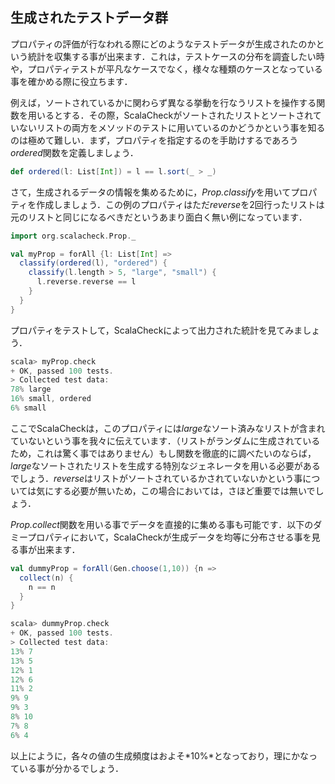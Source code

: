 ## 生成されたテストデータ群
<!-- ## Collecting Generated Test Data -->

プロパティの評価が行なわれる際にどのようなテストデータが生成されたのかという統計を収集する事が出来ます．これは，テストケースの分布を調査したい時や，プロパティテストが平凡なケースでなく，様々な種類のケースとなっている事を確かめる際に役立ちます．

<!-- It is possible to collect statistics about what kind of test data that has been generated during property evaluation. This is useful if you want to inspect the test case distribution, and make sure your property tests all different kinds of cases, not just trivial ones. -->

例えば，ソートされているかに関わらず異なる挙動を行なうリストを操作する関数を用いるとする．その際，ScalaCheckがソートされたリストとソートされていないリストの両方をメソッドのテストに用いているのかどうかという事を知るのは極めて難しい．まず，プロパティを指定するのを手助けするであろう*ordered*関数を定義しましょう．

<!-- For example, you might have a method that operates on lists, and which behaves behaves differently if the list is sorted or not. Then it is crucial to know if ScalaCheck tests the method with both sorted and unsorted lists. Let us first define an ordered method to help us state the property. -->

```scala
def ordered(l: List[Int]) = l == l.sort(_ > _)
```

さて，生成されるデータの情報を集めるために，*Prop.classify*を用いてプロパティを作成しましょう．この例のプロパティはただ*reverse*を2回行ったリストは元のリストと同じになるべきだというあまり面白く無い例になっています．

<!-- Now state the property, using Prop.classify to collect interesting information on the generated data. The property itself is not very exciting in this example, we just state that a double reverse should return the original list. -->

```scala
import org.scalacheck.Prop._

val myProp = forAll {l: List[Int] =>
  classify(ordered(l), "ordered") {
    classify(l.length > 5, "large", "small") {
	  l.reverse.reverse == l
	}
  }
}
```

プロパティをテストして，ScalaCheckによって出力された統計を見てみましょう．

<!-- Check the property, and watch the statistics printed by ScalaCheck: -->

```scala
scala> myProp.check
+ OK, passed 100 tests.
> Collected test data:
78% large
16% small, ordered
6% small
```

ここでScalaCheckは，このプロパティには*large*なソート済みなリストが含まれていないという事を我々に伝えています．（リストがランダムに生成されているため，これは驚く事ではありません）もし関数を徹底的に調べたいのならば，*large*なソートされたリストを生成する特別なジェネレータを用いる必要があるでしょう．*reverse*はリストがソートされているかされていないかという事については気にする必要が無いため，この場合においては，さほど重要では無いでしょう．

<!-- Here ScalaCheck tells us that the property hasn't been tested with any large and ordered list (which is no surprise, since the lists are randomised). Maybe we need to use a special generator that generates also large ordered lists, if that is important for testing our method thoroughly. In this particular case it doesn't matter, since the implementation of reverse probably doesn't care about wether the list is sorted or not. -->

*Prop.collect*関数を用いる事でデータを直接的に集める事も可能です．以下のダミープロパティにおいて，ScalaCheckが生成データを均等に分布させる事を見る事が出来ます．

<!-- We can also collect data directly, using the Prop.collect method. In this dummy property we just want to see if ScalaCheck distributes the generated data evenly: -->

```scala
val dummyProp = forAll(Gen.choose(1,10)) {n =>
  collect(n) {
    n == n
  }
}

scala> dummyProp.check
+ OK, passed 100 tests.
> Collected test data:
13% 7
13% 5
12% 1
12% 6
11% 2
9% 9
9% 3
8% 10
7% 8
6% 4
```

以上にように，各々の値の生成頻度はおよそ*10%*となっており，理にかなっている事が分かるでしょう．

<!-- As we can see, the frequency for each number is around 10%, which seems reasonable. -->
